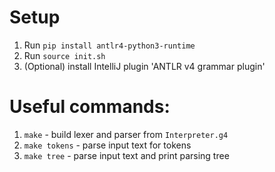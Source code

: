 # Setup

1. Run `pip install antlr4-python3-runtime` 
2. Run `source init.sh`    
3. (Optional) install IntelliJ plugin 'ANTLR v4 grammar plugin'

# Useful commands:
 
1. `make` - build lexer and parser from `Interpreter.g4`
2. `make tokens` - parse input text for tokens
3. `make tree` - parse input text and print parsing tree
   
